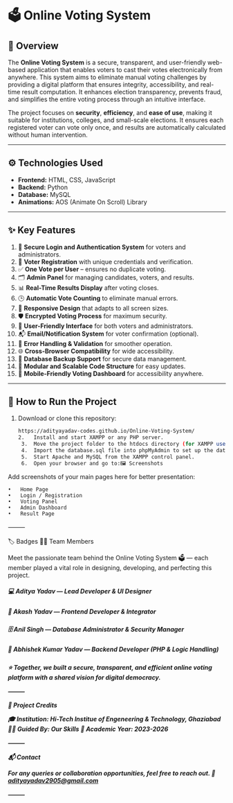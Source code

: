 # 🗳️ Online Voting System

## 📖 Overview
The **Online Voting System** is a secure, transparent, and user-friendly web-based application that enables voters to cast their votes electronically from anywhere. This system aims to eliminate manual voting challenges by providing a digital platform that ensures integrity, accessibility, and real-time result computation. It enhances election transparency, prevents fraud, and simplifies the entire voting process through an intuitive interface.

The project focuses on **security**, **efficiency**, and **ease of use**, making it suitable for institutions, colleges, and small-scale elections. It ensures each registered voter can vote only once, and results are automatically calculated without human intervention.

---

## ⚙️ Technologies Used
- **Frontend:** HTML, CSS, JavaScript  
- **Backend:** Python 
- **Database:** MySQL  
- **Animations:** AOS (Animate On Scroll) Library  

---

## ✨ Key Features
1. 🔐 **Secure Login and Authentication System** for voters and administrators.  
2. 🧾 **Voter Registration** with unique credentials and verification.  
3. ✅ **One Vote per User** – ensures no duplicate voting.  
4. 🗂️ **Admin Panel** for managing candidates, voters, and results.  
5. 📊 **Real-Time Results Display** after voting closes.  
6. 🕒 **Automatic Vote Counting** to eliminate manual errors.  
7. 🧱 **Responsive Design** that adapts to all screen sizes.  
8. 🛡️ **Encrypted Voting Process** for maximum security.  
9. 🧭 **User-Friendly Interface** for both voters and administrators.  
10. 📬 **Email/Notification System** for voter confirmation (optional).  
11. 🧰 **Error Handling & Validation** for smoother operation.  
12. 🌐 **Cross-Browser Compatibility** for wide accessibility.  
13. 💾 **Database Backup Support** for secure data management.  
14. 🧩 **Modular and Scalable Code Structure** for easy updates.  
15. 📱 **Mobile-Friendly Voting Dashboard** for accessibility anywhere.

---

## 🚀 How to Run the Project
1. Download or clone this repository:
   ```bash
   https://adityayadav-codes.github.io/Online-Voting-System/
   2.	Install and start XAMPP or any PHP server.
	3.	Move the project folder to the htdocs directory (for XAMPP users).
	4.	Import the database.sql file into phpMyAdmin to set up the database.
	5.	Start Apache and MySQL from the XAMPP control panel.
	6.	Open your browser and go to:🖼️ Screenshots

Add screenshots of your main pages here for better presentation:

	•	Home Page
	•	Login / Registration
	•	Voting Panel
	•	Admin Dashboard
	•	Result Page

⸻

🏷️ Badges
👨‍💻 Team Members

Meet the passionate team behind the Online Voting System 🗳️ — each member played a vital role in designing, developing, and perfecting this project.

<h5> 💻 Aditya Yadav — Lead Developer & UI Designer</h5>
<h5>🧩 Akash Yadav — Frontend Developer & Integrator</h5>
<h5> 🗄️ Anil Singh — Database Administrator & Security Manager</h5>
<h5>🧠 Abhishek Kumar Yadav — Backend Developer (PHP & Logic Handling)<h5>
⭐ Together, we built a secure, transparent, and efficient online voting platform with a shared vision for digital democracy.

⸻

🏫 Project Credits

🎓 Institution: Hi-Tech Institue of Engeneering & Technology, Ghaziabad
👨‍🏫 Guided By: Our Skills
📅 Academic Year: 2023-2026

⸻

📬 Contact

For any queries or collaboration opportunities, feel free to reach out.
📧 adityayadav2905@gmail.com


⸻